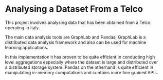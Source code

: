 # Analysing a Dataset From a Telco
This project involves analysing data that has been obtained from a Telco operating in Italy.

The main data analysis tools are GraphLab and Pandas; GraphLab is a distributed data analysis framework and also can be used for machine learning applications.

In this implementation it has proven to be quite efficient in conducting high level aggregations especially where the dataset is large and distributed over a distributed storage system. Pandas on the otherhand is quite efficient in manipulating in-memory computations and contains more fine grained APIs.
